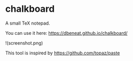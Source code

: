 # chalkboard
A small TeX notepad.

You can use it here: https://dbeneat.github.io/chalkboard/

!(screenshot.png)


This tool is inspired by https://github.com/topaz/paste
